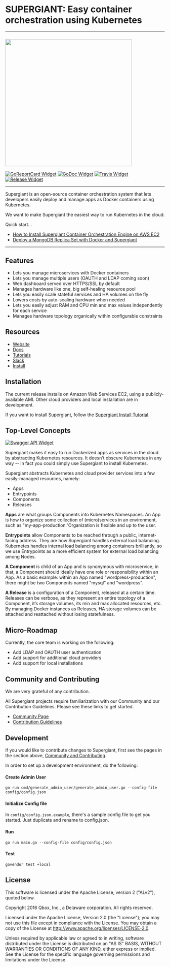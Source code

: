 SUPERGIANT: Easy container orchestration using Kubernetes
=========================================================

---

<!-- Links -->

[Kubernetes]: https://github.com/kubernetes/kubernetes
[Supergiant Site]: https://supergiant.io/
[Tutorial AWS]: https://supergiant.io/blog/how-to-install-supergiant-container-orchestration-engine-on-aws-ec2?utm_source=github
[Tutorial MongoDB]: https://supergiant.io/blog/deploy-a-mongodb-replica-set-with-docker-and-supergiant?urm_source=github
[Community URL]: https://supergiant.io/community
[Contribution Guidelines URL]: http://supergiant.github.io/docs/community/contribution-guidelines.html
[Community and Contributing Anchor]: #community-and-contributing

<!-- Badges -->

[GoReportCard Widget]: https://goreportcard.com/badge/github.com/supergiant/supergiant
[GoReportCard URL]: https://goreportcard.com/report/github.com/supergiant/supergiant
[GoDoc Widget]: https://godoc.org/github.com/supergiant/supergiant?status.svg
[GoDoc URL]: https://godoc.org/github.com/supergiant/supergiant
[Travis Widget]: https://travis-ci.org/supergiant/supergiant.svg?branch=master
[Travis URL]: https://travis-ci.org/supergiant/supergiant
[Release Widget]: https://img.shields.io/github/release/supergiant/supergiant.svg
[Release URL]: https://github.com/supergiant/supergiant/releases/latest
[Swagger API Widget]: http://online.swagger.io/validator?url=http://swagger.supergiant.io/api-docs
[Swagger URL]: http://swagger.supergiant.io/docs/

### <img src="http://supergiant.io/img/logo_dark.svg" width="400">

[![GoReportCard Widget]][GoReportCard URL] [![GoDoc Widget]][GoDoc URL] [![Travis Widget]][Travis URL] [![Release Widget]][Release URL]

---


Supergiant is an open-source container orchestration system that lets developers easily deploy and manage apps as Docker containers using Kubernetes.

We want to make Supergiant the easiest way to run Kubernetes in the cloud.

Quick start...

* [How to Install Supergiant Container Orchestration Engine on AWS EC2][Tutorial AWS]
* [Deploy a MongoDB Replica Set with Docker and Supergiant][Tutorial MongoDB]

---

## Features

* Lets you manage microservices with Docker containers
* Lets you manage multiple users (OAUTH and LDAP coming soon)
* Web dashboard served over HTTPS/SSL by default
* Manages hardware like one, big self-healing resource pool
* Lets you easily scale stateful services and HA volumes on the fly
* Lowers costs by auto-scaling hardware when needed
* Lets you easily adjust RAM and CPU min and max values independently for each service
* Manages hardware topology organically within configurable constraints


## Resources

* [Website](https://supergiant.io/)
* [Docs](https://supergiant.io/docs)
* [Tutorials](https://supergiant.io/tutorials)
* [Slack](https://supergiant.io/slack)
* [Install][Tutorial AWS]


## Installation

The current release installs on Amazon Web Services EC2, using a
publicly-available AMI. Other cloud providers and local installation are in
development.

If you want to install Supergiant, follow the [Supergiant Install Tutorial][Tutorial AWS].


## Top-Level Concepts

[![Swagger API Widget]][Swagger URL]

Supergiant makes it easy to run Dockerized apps as services in the cloud by
abstracting Kubernetes resources. It doesn’t obscure Kubernetes in any way --
in fact you could simply use Supergiant to install Kubernetes.

Supergiant abstracts Kubernetes and cloud provider services into a few
easily-managed resources, namely:

* Apps
* Entrypoints
* Components
* Releases

**Apps** are what groups Components into Kubernetes Namespaces. An App is how to
organize some collection of (micro)services in an environment, such as
"my-app-production.”Organization is flexible and up to the user.

**Entrypoints** allow Components to be reached through a public, internet-facing
address. They are how Supergiant handles external load balancing. Kubernetes
handles internal load balancing among containers brilliantly, so we use
Entrypoints as a more efficient system for external load balancing among Nodes.

**A Component** is child of an App and is synonymous with microservice; in that, a
Component should ideally have one role or responsibility within an App. As a
basic example: within an App named "wordpress-production", there might be two
Components named "mysql" and "wordpress".

**A Release** is a configuration of a Component, released at a certain time.
Releases can be verbose, as they represent an entire topology of a Component,
it’s storage volumes, its min and max allocated resources, etc. By managing
Docker instances as Releases, HA storage volumes can be attached and reattached
without losing statefulness.


## Micro-Roadmap

Currently, the core team is working on the following:

* Add LDAP and OAUTH user authentication
* Add support for additional cloud providers
* Add support for local installations


## Community and Contributing

We are very grateful of any contribution.

All Supergiant projects require familiarization with our Community and our Contribution Guidelines. Please see these links to get started.

* [Community Page][Community URL]
* [Contribution Guidelines][Contribution Guidelines URL]


## Development

If you would like to contribute changes to Supergiant, first see the pages in
the section above, [Community and Contributing][Community and Contributing Anchor].

In order to set up a development environment, do the following:

#### Create Admin User

```shell
go run cmd/generate_admin_user/generate_admin_user.go --config-file config/config.json
```

#### Initialize Config file

In `config/config.json.example`, there's a sample config file to get you started. Just duplicate and rename to config.json.

#### Run

```shell
go run main.go --config-file config/config.json
```

#### Test

```shell
govendor test +local
```


## License

This software is licensed under the Apache License, version 2 ("ALv2"), quoted below.

Copyright 2016 Qbox, Inc., a Delaware corporation. All rights reserved.

Licensed under the Apache License, Version 2.0 (the "License"); you may not
use this file except in compliance with the License. You may obtain a copy of
the License at http://www.apache.org/licenses/LICENSE-2.0.

Unless required by applicable law or agreed to in writing, software
distributed under the License is distributed on an "AS IS" BASIS, WITHOUT
WARRANTIES OR CONDITIONS OF ANY KIND, either express or implied. See the
License for the specific language governing permissions and limitations under
the License.
